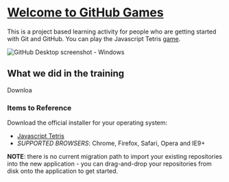 # [Welcome to GitHub Games](https://desktop.github.com)

This is a project based learning activity for people who are getting started with Git and GitHub.
You can play the Javascript Tetris [game](https://githubschool.github.io/github-games-n-brock).

![GitHub Desktop screenshot - Windows](https://cloud.githubusercontent.com/assets/359239/26094502/a1f56d02-3a5d-11e7-8799-23c7ba5e5106.png)

## What we did in the training

Downloa

### Items to Reference

Download the official installer for your operating system:

 - [Javascript Tetris](https://github.com/jakesgordon/javascript-tetris)
 - *SUPPORTED BROWSERS*: Chrome, Firefox, Safari, Opera and IE9+
 


**NOTE**: there is no current migration path to import your existing
repositories into the new application - you can drag-and-drop your repositories
from disk onto the application to get started.
